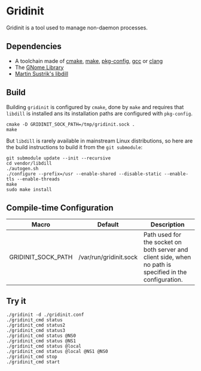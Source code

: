 # Gridinit

Gridinit is a tool used to manage non-daemon processes.

## Dependencies

* A toolchain made of [cmake](https://cmake.org),
  [make](https://www.gnu.org/software/make/),
  [pkg-config](https://www.freedesktop.org/wiki/Software/pkg-config/),
  [gcc](https://www.gnu.org/software/gcc/) or [clang](https://clang.llvm.org/)
* The [GNome Library](https://developer.gnome.org/glib/stable/)
* [Martin Sustrik's libdill](https://github.com/open-io/libdill)

## Build

Building ``gridinit`` is configured by ``cmake``, done by ``make`` and requires
that ``libdill`` is installed ans its installation paths are configured with
``pkg-config``.

```shell script
cmake -D GRIDINIT_SOCK_PATH=/tmp/gridinit.sock .
make
```

But ``libdill`` is rarely available in mainstream Linux distributions, so here
are the build instructions to build it from the ``git submodule``:

```shell script
git submodule update --init --recursive
cd vendor/libdill
./autogen.sh
./configure --prefix=/usr --enable-shared --disable-static --enable-tls --enable-threads
make
sudo make install
```

## Compile-time Configuration

| Macro | Default | Description |
| ----- | ------- | ----------- |
| GRIDINIT_SOCK_PATH | /var/run/gridinit.sock | Path used for the socket on both server and client side, when no path is specified in the configuration. |

## Try it

```
./gridinit -d ./gridinit.conf
./gridinit_cmd status
./gridinit_cmd status2
./gridinit_cmd status3
./gridinit_cmd status @NS0
./gridinit_cmd status @NS1
./gridinit_cmd status @local
./gridinit_cmd status @local @NS1 @NS0
./gridinit_cmd stop
./gridinit_cmd start
```


